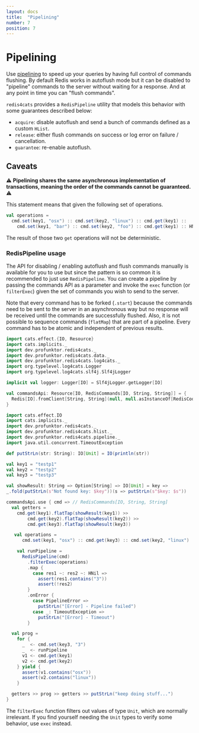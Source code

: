 ```yaml
---
layout: docs
title:  "Pipelining"
number: 7
position: 7
---
```


# Pipelining

Use [pipelining](https://redis.io/topics/pipelining) to speed up your queries by having full control of commands flushing. By default Redis works in autoflush mode but it can be disabled to "pipeline" commands to the server without waiting for a response. And at any point in time you can "flush commands".

`redis4cats` provides a `RedisPipeline` utility that models this behavior with some guarantees described below:

- `acquire`: disable autoflush and send a bunch of commands defined as a custom `HList`.
- `release`: either flush commands on success or log error on failure / cancellation.
- `guarantee`: re-enable autoflush.

## Caveats

⚠️ **Pipelining shares the same asynchronous implementation of transactions, meaning the order of the commands cannot be guaranteed.** ⚠️

This statement means that given the following set of operations.

```scala
val operations =
  cmd.set(key1, "osx") :: cmd.set(key2, "linux") :: cmd.get(key1) ::
    cmd.set(key1, "bar") :: cmd.set(key2, "foo") :: cmd.get(key1) :: HNil
```

The result of those two `get` operations will not be deterministic.

### RedisPipeline usage

The API for disabling / enabling autoflush and flush commands manually is available for you to use but since the pattern is so common it is recommended to just use `RedisPipeline`. You can create a pipeline by passing the commands API as a parameter and invoke the `exec` function (or `filterExec`) given the set of commands you wish to send to the server.

Note that every command has to be forked (`.start`) because the commands need to be sent to the server in an asynchronous way but no response will be received until the commands are successfully flushed. Also, it is not possible to sequence commands (`flatMap`) that are part of a pipeline. Every command has to be atomic and independent of previous results.

```scala mdoc:invisible
import cats.effect.{IO, Resource}
import cats.implicits._
import dev.profunktor.redis4cats._
import dev.profunktor.redis4cats.data._
import dev.profunktor.redis4cats.log4cats._
import org.typelevel.log4cats.Logger
import org.typelevel.log4cats.slf4j.Slf4jLogger

implicit val logger: Logger[IO] = Slf4jLogger.getLogger[IO]

val commandsApi: Resource[IO, RedisCommands[IO, String, String]] = {
  Redis[IO].fromClient[String, String](null, null.asInstanceOf[RedisCodec[String, String]])
}
```

```scala mdoc:silent
import cats.effect.IO
import cats.implicits._
import dev.profunktor.redis4cats._
import dev.profunktor.redis4cats.hlist._
import dev.profunktor.redis4cats.pipeline._
import java.util.concurrent.TimeoutException

def putStrLn(str: String): IO[Unit] = IO(println(str))

val key1 = "testp1"
val key2 = "testp2"
val key3 = "testp3"

val showResult: String => Option[String] => IO[Unit] = key =>
_.fold(putStrLn(s"Not found key: $key"))(s => putStrLn(s"$key: $s"))

commandsApi.use { cmd => // RedisCommands[IO, String, String]
  val getters =
    cmd.get(key1).flatTap(showResult(key1)) >>
        cmd.get(key2).flatTap(showResult(key2)) >>
        cmd.get(key3).flatTap(showResult(key3))

   val operations =
      cmd.set(key1, "osx") :: cmd.get(key3) :: cmd.set(key2, "linux") :: cmd.sIsMember("foo", "bar") :: HNil

    val runPipeline =
      RedisPipeline(cmd)
        .filterExec(operations)
        .map {
          case res1 ~: res2 ~: HNil =>
            assert(res1.contains("3"))
            assert(!res2)
        }
        .onError {
          case PipelineError =>
            putStrLn("[Error] - Pipeline failed")
          case _: TimeoutException =>
            putStrLn("[Error] - Timeout")
        }

  val prog =
    for {
      _  <- cmd.set(key3, "3")
      _  <- runPipeline
      v1 <- cmd.get(key1)
      v2 <- cmd.get(key2)
    } yield {
      assert(v1.contains("osx"))
      assert(v2.contains("linux"))
    }

  getters >> prog >> getters >> putStrLn("keep doing stuff...")
}
```

The `filterExec` function filters out values of type `Unit`, which are normally irrelevant. If you find yourself needing the `Unit` types to verify some behavior, use `exec` instead.

